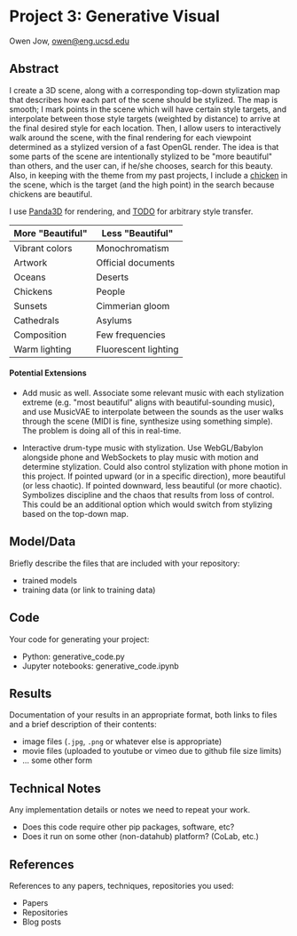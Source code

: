 # Project 3: Generative Visual

Owen Jow, owen@eng.ucsd.edu

## Abstract

I create a 3D scene, along with a corresponding top-down stylization map that describes how each part of the scene should be stylized. The map is smooth; I mark points in the scene which will have certain style targets, and interpolate between those style targets (weighted by distance) to arrive at the final desired style for each location. Then, I allow users to interactively walk around the scene, with the final rendering for each viewpoint determined as a stylized version of a fast OpenGL render. The idea is that some parts of the scene are intentionally stylized to be "more beautiful" than others, and the user can, if he/she chooses, search for this beauty. Also, in keeping with the theme from my past projects, I include a [chicken](https://www.turbosquid.com/3d-models/christmas-chicken-grey-art-3d-1266316) in the scene, which is the target (and the high point) in the search because chickens are beautiful.

I use [Panda3D](https://www.panda3d.org/) for rendering, and [TODO](TODO) for arbitrary style transfer.

| More "Beautiful" | Less "Beautiful"     |
| ---------------- | -------------------- |
| Vibrant colors   | Monochromatism       |
| Artwork          | Official documents   |
| Oceans           | Deserts              |
| Chickens         | People               |
| Sunsets          | Cimmerian gloom      |
| Cathedrals       | Asylums              |
| Composition      | Few frequencies      |
| Warm lighting    | Fluorescent lighting |

#### Potential Extensions

- Add music as well. Associate some relevant music with each stylization extreme (e.g. "most beautiful" aligns with beautiful-sounding music), and use MusicVAE to interpolate between the sounds as the user walks through the scene (MIDI is fine, synthesize using something simple). The problem is doing all of this in real-time.

- Interactive drum-type music with stylization. Use WebGL/Babylon alongside phone and WebSockets to play music with motion and determine stylization. Could also control stylization with phone motion in this project. If pointed upward (or in a specific direction), more beautiful (or less chaotic). If pointed downward, less beautiful (or more chaotic). Symbolizes discipline and the chaos that results from loss of control. This could be an additional option which would switch from stylizing based on the top-down map.

## Model/Data

Briefly describe the files that are included with your repository:
- trained models
- training data (or link to training data)

## Code

Your code for generating your project:
- Python: generative_code.py
- Jupyter notebooks: generative_code.ipynb

## Results

Documentation of your results in an appropriate format, both links to files and a brief description of their contents:
- image files (`.jpg`, `.png` or whatever else is appropriate)
- movie files (uploaded to youtube or vimeo due to github file size limits)
- ... some other form

## Technical Notes

Any implementation details or notes we need to repeat your work. 
- Does this code require other pip packages, software, etc?
- Does it run on some other (non-datahub) platform? (CoLab, etc.)

## References

References to any papers, techniques, repositories you used:
- Papers
- Repositories
- Blog posts
